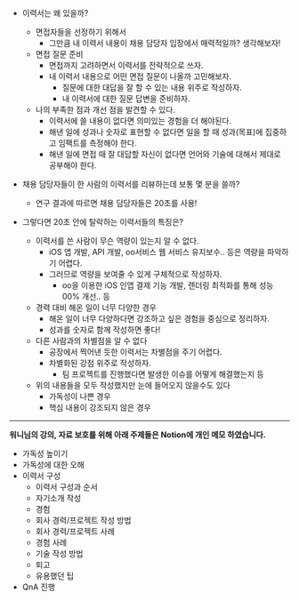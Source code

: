 - 이력서는 왜 있을까?

  - 면접자들을 선정하기 위해서
    - 그만큼 내 이력서 내용이 채용 담당자 입장에서 매력적일까? 생각해보자!
  - 면접 질문 준비
    - 면접까지 고려하면서 이력서를 전략적으로 쓰자.
    - 내 이력서 내용으로 어떤 면접 질문이 나올까 고민해보자.
      - 질문에 대한 대답을 잘 할 수 있는 내용 위주로 작성하자.
      - 내 이력서에 대한 질문 답변을 준비하자.
  - 나의 부족한 점과 개선 점을 발견할 수 있다.
    - 이력서에 쓸 내용이 없다면 의미있는 경험을 더 해야된다.
    - 해낸 일에 성과나 숫자로 표현할 수 없다면 일을 할 때 성과(목표)에 집중하고 임팩트를 측정해야 한다.
    - 해낸 일에 면접 때 잘 대답할 자신이 없다면 언어와 기술에 대해서 제대로 공부해야 한다.

- 채용 담당자들이 한 사람의 이력서를 리뷰하는데 보통 몇 분을 쓸까?

  - 연구 결과에 따르면 채용 담당자들은 20초를 사용!

- 그렇다면 20초 안에 탈락하는 이력서들의 특징은?

  - 이력서를 쓴 사람이 무슨 역량이 있는지 알 수 없다.
    - iOS 앱 개발, API 개발, oo서비스 웹 서비스 유지보수.. 등은 역량을 파악하기 어렵다.
    - 그러므로 역량을 보여줄 수 있게 구체적으로 작성하자.
      - oo을 이용한 iOS 인앱 결제 기능 개발, 렌더링 최적화를 통해 성능 00% 개선.. 등
  - 경력 대비 해온 일이 너무 다양한 경우
    - 해온 일이 너무 다양하다면 강조하고 싶은 경험을 중심으로 정리하자.
    - 성과를 숫자로 함께 작성하면 좋다!
  - 다른 사람과의 차별점을 알 수 없다
    - 공장에서 찍어낸 듯한 이력서는 차별점을 주기 어렵다.
    - 차별화된 강점 위주로 작성하자.
      - 팀 프로젝트를 진행했다면 발생한 이슈를 어떻게 해결했는지 등
  - 위의 내용들을 모두 작성했지만 눈에 들어오지 않을수도 있다
    - 가독성이 나쁜 경우
    - 핵심 내용이 강조되지 않은 경우

---

**워니님의 강의, 자료 보호를 위해 아래 주제들은 Notion에 개인 메모 하였습니다.**

- 가독성 높이기
- 가독성에 대한 오해
- 이력서 구성
  - 이력서 구성과 순서
  - 자기소개 작성
  - 경험
  - 회사 경력/프로젝트 작성 방법
  - 회사 경력/프로젝트 사례
  - 경험 사례
  - 기술 작성 방법
  - 퇴고
  - 유용했던 팁
- QnA 진행
